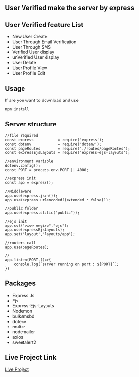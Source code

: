 ## User Verified make the server by express


## User Verified feature List

* New User Create
* User Through Email Verification
* User Through SMS
* Verified User display
* unVerified User display
* User Delate
* User Profile View
* User Profile Edit

## Usage

If are you want to download and use

```console
npm install 
```
## Server structure

```console
//file required
const express           = require('express');
const dotenv            = require('dotenv');
const pageRoutes        = require('./routes/pageRoutes');
const expressEjsLayouts = require('express-ejs-layouts');

//environment variable
dotenv.config();
const PORT = process.env.PORT || 4000;

//express init
const app = express();

//Middleware
app.use(express.json());
app.use(express.urlencoded({extended : false}));

//public folder
app.use(express.static("public"));

//ejs init
app.set("view engine","ejs");
app.use(expressEjsLayouts);
app.set('layout','layouts/app');

//routers call
app.use(pageRoutes);

//
app.listen(PORT,()=>{
    console.log(`server running on port : ${PORT}`);
})

```

## Packages

* Express Js
* Ejs
* Express-Ejs-Layouts
* Nodemon
* bulksmsbd
* dotenv
* multer
* nodemailer
* axios
* sweetalert2

## Live Project Link

[Live Project](https://verifyusers.herokuapp.com/)

